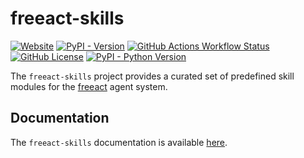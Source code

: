 # freeact-skills

<p align="left">
    <a href="https://gradion-ai.github.io/freeact-skills/"><img alt="Website" src="https://img.shields.io/website?url=https%3A%2F%2Fgradion-ai.github.io%2Ffreeact-skills%2F&up_message=online&down_message=offline&label=docs"></a>
    <a href="https://pypi.org/project/freeact-skills/"><img alt="PyPI - Version" src="https://img.shields.io/pypi/v/freeact-skills?color=blue"></a>
    <!-- <a href="https://github.com/gradion-ai/freeact-skills/releases"><img alt="GitHub Release" src="https://img.shields.io/github/v/release/gradion-ai/freeact-skills"></a> -->
    <a href="https://github.com/gradion-ai/freeact-skills/actions"><img alt="GitHub Actions Workflow Status" src="https://img.shields.io/github/actions/workflow/status/gradion-ai/freeact-skills/test.yml"></a>
    <a href="https://github.com/gradion-ai/freeact-skills/blob/main/LICENSE"><img alt="GitHub License" src="https://img.shields.io/github/license/gradion-ai/freeact-skills?color=blueviolet"></a>
    <a href="https://pypi.org/project/freeact-skills/"><img alt="PyPI - Python Version" src="https://img.shields.io/pypi/pyversions/freeact-skills"></a>
</p>

The `freeact-skills` project provides a curated set of predefined skill modules for the [freeact](https://gradion-ai.github.io/freeact) agent system.

## Documentation

The `freeact-skills` documentation is available [here](https://gradion-ai.github.io/freeact-skills/).
